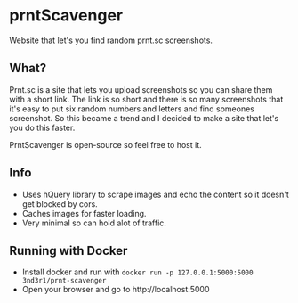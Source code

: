 # prntScavenger
Website that let's you find random prnt.sc screenshots.

## What?
Prnt.sc is a site that lets you upload screenshots so you can share them with a short link. The link is so short and there is so many screenshots that it's easy to put six random numbers and letters and find someones screenshot. So this became a trend and I decided to make a site that let's you do this faster.

PrntScavenger is open-source so feel free to host it.

## Info
- Uses hQuery library to scrape images and echo the content so it doesn't get blocked by cors.
- Caches images for faster loading.
- Very minimal so can hold alot of traffic.

## Running with Docker
- Install docker and run with
```docker run -p 127.0.0.1:5000:5000 3nd3r1/prnt-scavenger```
- Open your browser and go to http://localhost:5000

